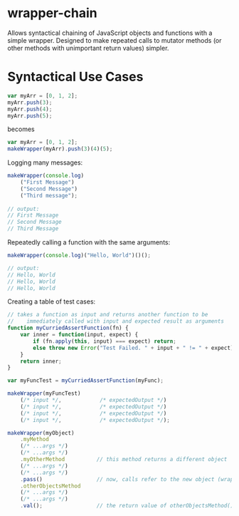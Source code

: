 # wrapper-chain

Allows syntactical chaining of JavaScript objects and functions with a simple wrapper.
Designed to make repeated calls to mutator methods (or other methods with unimportant return values) simpler.

# Syntactical Use Cases

```javascript
var myArr = [0, 1, 2];
myArr.push(3);
myArr.push(4);
myArr.push(5);
```
becomes
```javascript
var myArr = [0, 1, 2];
makeWrapper(myArr).push(3)(4)(5);
```
Logging many messages:
```javascript
makeWrapper(console.log)
    ("First Message")
    ("Second Message")
    ("Third message");
    
// output:
// First Message
// Second Message
// Third Message
```
Repeatedly calling a function with the same arguments:
```javascript
makeWrapper(console.log)("Hello, World")()();

// output:
// Hello, World
// Hello, World
// Hello, World
```
Creating a table of test cases:
```javascript
// takes a function as input and returns another function to be 
//    immediately called with input and expected result as arguments
function myCurriedAssertFunction(fn) {
    var inner = function(input, expect) {
        if (fn.apply(this, input) === expect) return;
        else throw new Error("Test Failed. " + input + " != " + expect);
    }
    return inner;
}

var myFuncTest = myCurriedAssertFunction(myFunc);

makeWrapper(myFuncTest)
    (/* input */,            /* expectedOutput */)
    (/* input */,            /* expectedOutput */)
    (/* input */,            /* expectedOutput */)
    (/* input */,            /* expectedOutput */);
```

```javascript
makeWrapper(myObject)
    .myMethod
    (/* ...args */)
    (/* ...args */)
    .myOtherMethod          // this method returns a different object
    (/* ...args */)
    (/* ...args */)
    .pass()                 // now, calls refer to the new object (wrapped)
    .otherObjectsMethod     
    (/* ...args */)
    (/* ...args */)
    .val();                 // the return value of otherObjectsMethod(), unwrapped
```
